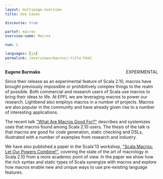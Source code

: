```yaml
---
layout: multipage-overview
title: Use Cases

discourse: true

partof: macros
overview-name: Macros

num: 1

languages: [ja]
permalink: /overviews/macros/:title.html
---
```


<span class="tag" style="float: right;">EXPERIMENTAL</span>

**Eugene Burmako**

Since their release as an experimental feature of Scala 2.10, macros have brought previously impossible or prohibitively complex things
to the realm of possible. Both commercial and research users of Scala use macros to bring their ideas to life.
At EPFL we are leveraging macros to power our research. Lightbend also employs macros in a number of projects.
Macros are also popular in the community and have already given rise to a number of interesting applications.

The recent talk ["What Are Macros Good For?"](http://scalamacros.org/paperstalks/2013-07-17-WhatAreMacrosGoodFor.pdf)
describes and systemizes uses that macros found among Scala 2.10 users. The thesis of the talk is that macros are good for
code generation, static checking and DSLs, illustrated with a number of examples from research and industry.

We have also published a paper in the Scala'13 workshop,
["Scala Macros: Let Our Powers Combine!"](http://scalamacros.org/paperstalks/2013-04-22-LetOurPowersCombine.pdf),
covering the state of the art of macrology in Scala 2.10 from a more academic point of view.
In the paper we show how the rich syntax and static types of Scala synergize with macros and
explore how macros enable new and unique ways to use pre-existing language features.
